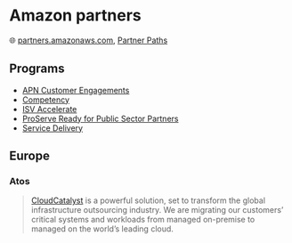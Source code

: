 # Amazon partners

🌐 [partners.amazonaws.com](https://partners.amazonaws.com/), [Partner Paths](https://aws.amazon.com/partners/paths/)

## Programs

* [APN Customer Engagements](https://aws.amazon.com/partners/programs/ace/)
* [Competency](https://aws.amazon.com/partners/programs/competencies/)
* [ISV Accelerate](https://aws.amazon.com/partners/programs/isv-accelerate/)
* [ProServe Ready for Public Sector Partners](https://aws.amazon.com/partners/programs/proserve-ready/)
* [Service Delivery](https://aws.amazon.com/partners/programs/service-delivery/)

## Europe

### Atos

> [CloudCatalyst](https://www.atoscloudcatalyst.com/) is a powerful solution, set to transform the global infrastructure outsourcing industry.
> We are migrating our customers’ critical systems and workloads from managed on-premise to managed on the world’s leading cloud.
